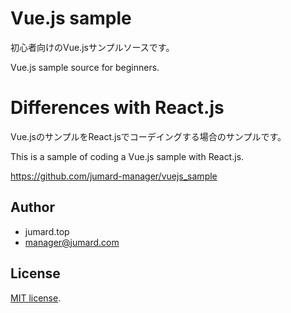 # Vue.js sample

初心者向けのVue.jsサンプルソースです。

Vue.js sample source for beginners.

# Differences with React.js

Vue.jsのサンプルをReact.jsでコーデイングする場合のサンプルです。

This is a sample of coding a Vue.js sample with React.js.

https://github.com/jumard-manager/vuejs_sample

## Author

* jumard.top
* manager@jumard.com
 
## License
[MIT license](https://en.wikipedia.org/wiki/MIT_License).